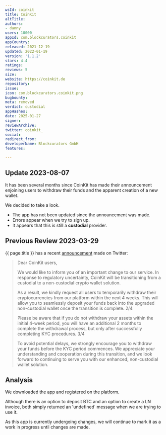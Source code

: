 ```yaml
---
wsId: coinkit
title: CoinKit
altTitle: 
authors:
- danny
users: 10000
appId: com.blockcurators.coinkit
appCountry: 
released: 2021-12-19
updated: 2022-01-19
version: '1.1.2'
stars: 4.4
ratings: 
reviews: 5
size: 
website: https://coinkit.de
repository: 
issue: 
icon: com.blockcurators.coinkit.png
bugbounty: 
meta: removed
verdict: custodial
appHashes: 
date: 2025-01-27
signer: 
reviewArchive: 
twitter: coinkit_
social: 
redirect_from: 
developerName: Blockcurators GmbH
features: 

---
```


## Update 2023-08-07

It has been several months since CoinKit has made their announcement enjoining users to withdraw their funds and the apparent creation of a new wallet.

We decided to take a look.

- The app has not been updated since the announcement was made. 
- Errors appear when we try to sign up.
- It appears that this is still a **custodial** provider.

## Previous Review 2023-03-29

{{ page.title }} has a recent [announcement](https://twitter.com/coinkit_/status/1637754800245809153) made on Twitter: 

> Dear CoinKit users,
>
> We would like to inform you of an important change to our service. In response to regulatory uncertainty, CoinKit will be transitioning from a custodial to a non-custodial crypto wallet solution.
>
> As a result, we kindly request all users to temporarily withdraw their cryptocurrencies from our platform within the next 4 weeks. This will allow you to seamlessly deposit your funds back into the upgraded non-custodial wallet once the transition is complete. 2/4
> 
> Please be aware that if you do not withdraw your assets within the initial 4-week period, you will have an additional 2 months to complete the withdrawal process, but only after successfully completing KYC procedures. 3/4
> 
> To avoid potential delays, we strongly encourage you to withdraw your funds before the KYC period commences. We appreciate your understanding and cooperation during this transition, and we look forward to continuing to serve you with our enhanced, non-custodial wallet solution. 

## Analysis 

We downloaded the app and registered on the platform. 

Although there is an option to deposit BTC and an option to create a LN invoice, both simply returned an 'undefined' message when we are trying to use it. 

As this app is currently undergoing changes, we will continue to mark it as a work in progress until changes are made.
